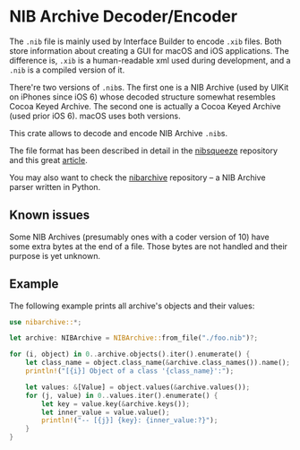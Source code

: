# NIB Archive Decoder/Encoder

The `.nib` file is mainly used by Interface Builder to encode `.xib` files.
Both store information about creating a GUI for macOS and iOS applications.
The difference is, `.xib` is a human-readable xml used during development,
and a `.nib` is a compiled version of it.

There're two versions of `.nib`s. The first one is a NIB Archive (used by UIKit
on iPhones since iOS 6) whose decoded structure somewhat resembles Cocoa Keyed
Archive. The second one is actually a Cocoa Keyed Archive (used prior iOS 6).
macOS uses both versions.

This crate allows to decode and encode NIB Archive `.nib`s.

The file format has been described in detail in the
[nibsqueeze](https://github.com/matsmattsson/nibsqueeze/blob/master/NibArchive.md) repository
and this great [article](https://www.mothersruin.com/software/Archaeology/reverse/uinib.html).

You may also want to check the [nibarchive](https://github.com/MatrixEditor/nibarchive) repository –
a NIB Archive parser written in Python.

## Known issues

Some NIB Archives (presumably ones with a coder version of 10) have some extra bytes
at the end of a file. Those bytes are not handled and their purpose is yet unknown.

## Example

The following example prints all archive's objects and their values:

```rust
use nibarchive::*;

let archive: NIBArchive = NIBArchive::from_file("./foo.nib")?;

for (i, object) in 0..archive.objects().iter().enumerate() {
    let class_name = object.class_name(&archive.class_names()).name();
    println!("[{i}] Object of a class '{class_name}':");

    let values: &[Value] = object.values(&archive.values());
    for (j, value) in 0..values.iter().enumerate() {
        let key = value.key(&archive.keys());
        let inner_value = value.value();
        println!("-- [{j}] {key}: {inner_value:?}");
    }
}
```
